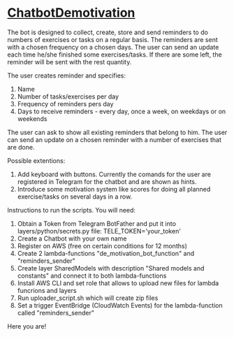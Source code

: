 # [ChatbotDemotivation](https://t.me/De_motivationBot)

The bot is designed to collect, create, store and send reminders to do numbers of exercises or tasks on a regular basis. 
The reminders are sent with a chosen frequency on a chosen days. 
The user can send an update each time he/she finished some exercises/tasks. If there are some left, the reminder will be sent with the rest quantity.

The user creates reminder and specifies:
1. Name
2. Number of tasks/exercises per day
3. Frequency of reminders pers day
4. Days to receive reminders - every day, once a week, on weekdays or on weekends

The user can ask to show all existing reminders that belong to him.
The user can send an update on a chosen reminder with a number of exercises that are done.

Possible extentions:
1. Add keyboard with buttons. Currently the comands for the user are registered in Telegram for the chatbot and are shown as hints.
2. Introduce some motivation system like scores for doing all planned exercise/tasks on several days in a row.

Instructions to run the scripts. You will need:
1. Obtain a Token from Telegram BotFather and put it into layers/python/secrets.py file: 
  TELE_TOKEN='your_token'
1. Create a Chatbot with your own name
1. Register on AWS (free on certain conditions for 12 months)
1. Create 2 lambda-functions "de_motivation_bot_function" and "reminders_sender"
1. Create layer SharedModels with description "Shared models and constants" and connect it to both lambda-functions
1. Install AWS CLI and set role that allows to upload new files for lambda funcrions and layers
1. Run uploader_script.sh which will create zip files 
1. Set a trigger EventBridge (CloudWatch Events) for the lambda-function called "reminders_sender"

Here you are!

